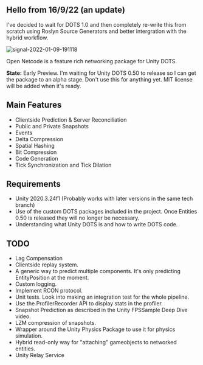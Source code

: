 ## Hello from 16/9/22 (an update)

I've decided to wait for DOTS 1.0 and then completely re-write this from scratch using Roslyn Source Generators and better intergration with the hybrid workflow. 




![signal-2022-01-09-191118](https://user-images.githubusercontent.com/38894848/148695519-838ba0d3-cdc2-462d-b38d-ddad0ee1499d.png)

Open Netcode is a feature rich networking package for Unity DOTS.


**State:** Early Preview. I'm waiting for Unity DOTS 0.50 to release so I can get the package to an alpha stage. Don't use this for anything yet. MIT license will be added when it's ready.

## Main Features
- Clientside Prediction & Server Reconciliation
- Public and Private Snapshots
- Events
- Delta Compression
- Spatial Hashing
- Bit Compression
- Code Generation
- Tick Synchronization and Tick Dilation

## Requirements
- Unity 2020.3.24f1 (Probably works with later versions in the same tech branch)
- Use of the custom DOTS packages included in the project. Once Entities 0.50 is released they will no longer be necessary.
- Understanding what Unity DOTS is and how to write DOTS code.

## TODO
- Lag Compensation
- Clientside replay system.
- A generic way to predict multiple components. It's only predicting EntityPosition at the moment.
- Custom logging.
- Implement RCON protocol.
- Unit tests. Look into making an integration test for the whole pipeline.
- Use the ProfilerRecorder API to display stats in the profiler.
- Snapshot Prediction as described in the Unity FPSSample Deep Dive video.
- LZM compression of snapshots.
- Wrapper around the Unity Physics Package to use it for physics simulation.
- Hybrid read-only way for "attaching" gameobjects to networked entities.
- Unity Relay Service
